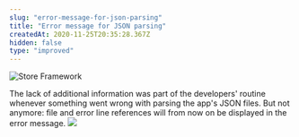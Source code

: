 ```yaml
---
slug: "error-message-for-json-parsing"
title: "Error message for JSON parsing"
createdAt: 2020-11-25T20:35:28.367Z
hidden: false
type: "improved"
---
```


![Store Framework](https://raw.githubusercontent.com/vtexdocs/dev-portal-content/main/images/error-message-for-json-parsing-0.png)

The lack of additional information was part of the developers' routine whenever something went wrong with parsing the app's JSON files. But not anymore: file and error line references will from now on be displayed in the error message.
![](https://raw.githubusercontent.com/vtexdocs/dev-portal-content/main/images/error-message-for-json-parsing-1.png)
